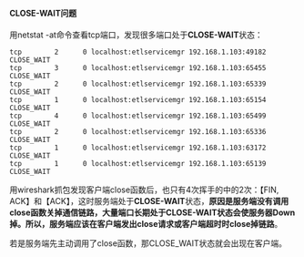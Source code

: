 #### CLOSE-WAIT问题

用netstat -at命令查看tcp端口，发现很多端口处于**CLOSE-WAIT**状态：

```shell
tcp        2      0 localhost:etlservicemgr 192.168.1.103:49182     CLOSE_WAIT 
tcp        3      0 localhost:etlservicemgr 192.168.1.103:65455     CLOSE_WAIT 
tcp        2      0 localhost:etlservicemgr 192.168.1.103:65339     CLOSE_WAIT 
tcp        1      0 localhost:etlservicemgr 192.168.1.103:65154     CLOSE_WAIT 
tcp        4      0 localhost:etlservicemgr 192.168.1.103:65499     CLOSE_WAIT 
tcp        2      0 localhost:etlservicemgr 192.168.1.103:65336     CLOSE_WAIT 
tcp        1      0 localhost:etlservicemgr 192.168.1.103:63172     CLOSE_WAIT 
tcp        1      0 localhost:etlservicemgr 192.168.1.103:65139     CLOSE_WAIT 
```

用wireshark抓包发现客户端close函数后，也只有4次挥手的中的2次：【FIN, ACK】和【ACK】，这时服务端处于**CLOSE-WAIT**状态，**原因是服务端没有调用close函数关掉通信链路，大量端口长期处于CLOSE-WAIT状态会使服务器Down掉。所以，服务端应该在客户端发出close请求或客户端超时时close掉链路**。 

若是服务端先主动调用了close函数，那CLOSE_WAIT状态就会出现在客户端。